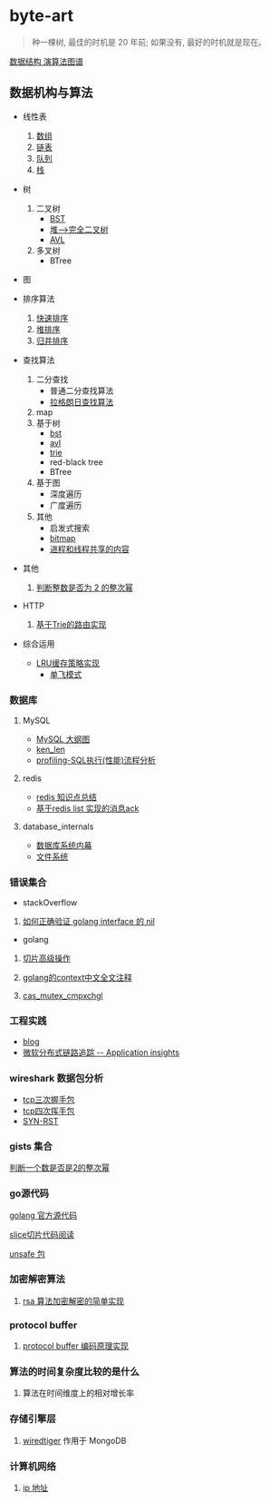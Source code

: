 # byte-art

> 种一棵树, 最佳的时机是 20 年前; 如果没有, 最好的时机就是现在。

[数据结构 演算法图谱](./builder.png)

## 数据机构与算法

* 线性表
    1. [数组](linear_list/array)
    2. [链表](linear_list/my_list)
    3. [队列](linear_list/my_queue)
    4. [栈](linear_list/my_stack)
* 树
    1. 二叉树
        * [BST](tree/bst)
        * [堆-->完全二叉树](my_sort/my_heap_sort)
        * [AVL](tree/avl)
    2. 多叉树
        * BTree
* 图

* 排序算法
    1. [快速排序](my_sort/my_quick_sort)
    2. [堆排序](my_sort/my_heap_sort)
    3. [归并排序](my_sort/my_merge_sort/main.go)
* 查找算法
     1. 二分查找
        * 普通二分查找算法
        * [拉格朗日查找算法](search/lagrange_searh)
     2. map
     3. 基于树
        * [bst](tree/bst)
        * [avl](tree/avl)
        * [trie](tree/trie/main.go)
        * red-black tree
        * BTree
     4. 基于图
        * 深度遍历
        * 广度遍历
     5. 其他
        * 启发式搜索
        * [bitmap](bitmap/bitmap.go)
        * [进程和线程共享的内容](https://www.cnblogs.com/westlife-11358/p/9234955.html)
* 其他
    1. [判断整数是否为 2 的整次幂](go_gist/is_power_of_two.go)
* HTTP
    1. [基于Trie的路由实现](tree/trie/route/main.go)
* 综合运用
  * [LRU缓存策略实现](linear_list/my_list/lru/main.go)
    * [单飞模式](golang/singleflight/singleflight.md)

### 数据库

1. MySQL
    * [MySQL 大纲图](asset/mysql/mysql.png)
    * [ken_len](mysql/key_len_calc_summary.md)
    * [profiling-SQL执行(性能)流程分析](asset/mysql/profile/first/start/data.md)
2. redis
    * [redis 知识点总结](asset/redis/redis.xmind)
    * [基于redis list 实现的消息ack](asset/redis/redis_ack/redis消息队列ack实现.md)

3. database_internals

    * [数据库系统内幕](database_internals)
    * [文件系统](database_internals/ch3/file_system.md)

### 错误集合

* stackOverflow

1. [如何正确验证 golang interface 的 nil](stack_overflow/question/hiding_nil_values.md)

* golang

1. [切片高级操作](golang/slice_advance.md)

2. [golang的context中文全文注释](golang/context.md)

3. [cas_mutex_cmpxchgl](golang/挖掘mutex_cas_cmpxchgl.md)

### 工程实践

* [blog](https://www.jianshu.com/p/07cf4093536a)
* [微软分布式链路追踪 -- Application insights](https://docs.microsoft.com/en-us/azure/azure-monitor/app/app-insights-overview)

### wireshark 数据包分析

* [tcp三次握手包](wireshark_analysis/TCP的三次握手.md)
* [tcp四次挥手包](wireshark_analysis/TCP的四次挥手数据包.md)
* [SYN-RST](wireshark_analysis/客户端连接存活的主机但是没有服务的tcp包.md)

### gists 集合

[判断一个数是否是2的整次幂](/go_gist/is_power_of_two.go)

### go源代码

[golang 官方源代码](https://go.googlesource.com/go/)

[slice切片代码阅读](go_gist/sl/slice_src_int.md)

[unsafe 包](go_gist/unsafe_sty/unsafe.md)

### 加密解密算法

1. [rsa 算法加密解密的简单实现](encryption/symmetric/rsa.md)

### protocol buffer

1. [protocol buffer 编码原理实现](encryption/protobuffer/data.md)

### 算法的时间复杂度比较的是什么

1. 算法在时间维度上的相对增长率

### 存储引擎层

1. [wiredtiger](http://source.wiredtiger.com/2.6.1/index.html) 作用于 MongoDB

### 计算机网络

1. [ip 地址](network/ipv4_mask_gateway_ip.md)
